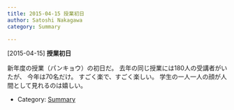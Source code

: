 ```yaml
---
title: 2015-04-15 授業初日
author: Satoshi Nakagawa
category: Summary

---
```


[2015-04-15] **授業初日** 

 新年度の授業（パンキョウ）の初日だ。
去年の同じ授業には180人の受講者がいたが、
今年は70名だけ。
すごく楽で、すごく楽しい。
学生の一人一人の顔が人間として見れるのは嬉しい。

- Category: [Summary](https://merapano.github.io/categories.html#Summary)

